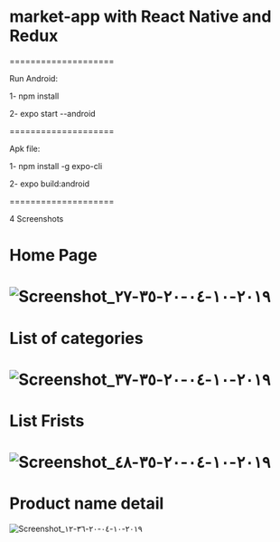 # market-app with React Native and Redux

==================== 

Run Android:

1- npm install

2- expo start --android

====================

Apk file: 

1- npm install -g expo-cli

2- expo build:android

====================

4 Screenshots

# Home Page
![Screenshot_٢٠١٩-١٠-٠٤-٢٠-٣٥-٢٧](https://user-images.githubusercontent.com/43926424/66232282-cb5a3a80-e6e8-11e9-81b9-b2eb927f8e03.png)
====================

# List of categories
![Screenshot_٢٠١٩-١٠-٠٤-٢٠-٣٥-٣٧](https://user-images.githubusercontent.com/43926424/66232354-f04ead80-e6e8-11e9-9cd3-d00ac985d4be.png)
====================

# List Frists
![Screenshot_٢٠١٩-١٠-٠٤-٢٠-٣٥-٤٨](https://user-images.githubusercontent.com/43926424/66232362-f5136180-e6e8-11e9-81cc-da19fe157a85.png)
====================

# Product name detail
![Screenshot_٢٠١٩-١٠-٠٤-٢٠-٣٦-١٢](https://user-images.githubusercontent.com/43926424/66232385-fa70ac00-e6e8-11e9-9195-bb83b236039b.png)

